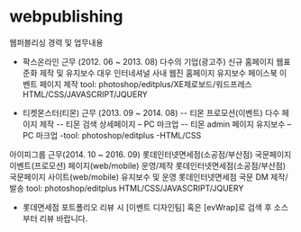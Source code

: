 # webpublishing
웹퍼블리싱 경력 및 업무내용

- 팍스온라인 근무 (2012. 06 ~ 2013. 08)
다수의 기업(광고주) 신규 홈페이지 웹표준화 제작 및 유지보수
대우 인터네셔널 사내 웹진 홈페이지 유지보수
페이스북 이벤트 페이지 제작
tool: photoshop/editplus/XE제로보드/워드프레스
HTML/CSS/JAVASCRIPT/JQUERY

- 티켓몬스터(티몬) 근무 (2013. 09 ~ 2014. 08)
 -- 티몬 프로모션(이벤트) 다수 페이지 제작
 -- 티몬 검색 상세페이지 – PC 마크업
 -- 티몬 admin 페이지 유지보수 – PC 마크업
-tool: photoshop/editplus
-HTML/CSS

아이피그룹 근무(2014. 10 ~ 2016. 09)
롯데인터넷면세점(소공점/부산점) 국문페이지 이벤트(프로모션) 페이지(web/mobile) 운영/제작
롯데인터넷면세점(소공점/부산점) 국문페이지 사이트(web/mobile) 유지보수 및 운영
롯데인터넷면세점 국문 DM 제작/발송
tool: photoshop/editplus
HTML/CSS/JAVASCRIPT/JQUERY


- 롯데면세점 포트폴리오 리뷰 시 [이벤트 디자인팀] 혹은 [evWrap]로 검색 후 소스부터 리뷰 바랍니다.
